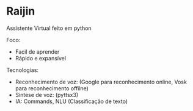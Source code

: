 # Raijin

Assistente Virtual feito em python

Foco:

- Facil de aprender
- Rápido e expansível

Tecnologias:

- Reconhecimento de voz: (Google para reconhecimento online, Vosk para reconhecimento offilne)
- Sintese de voz: (pyttsx3)
- IA: Commands, NLU (Classificação de texto)
